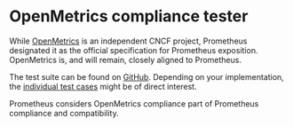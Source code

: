 # OpenMetrics compliance tester

While [OpenMetrics](https://openmetrics.io/) is an independent CNCF project, Prometheus designated it as the official specification for Prometheus exposition. OpenMetrics is, and will remain, closely aligned to Prometheus.

The test suite can be found on [GitHub](https://github.com/OpenObservability/OpenMetrics/tree/main/src/cmd/openmetricstest). Depending on your implementation, the [individual test cases](https://github.com/OpenObservability/OpenMetrics/tree/main/tests/testdata/parsers) might be of direct interest.

Prometheus considers OpenMetrics compliance part of Prometheus compliance and compatibility.
